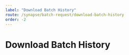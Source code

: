 ```yaml
---
label: "Download Batch History"
route: /synapse/batch-request/download-batch-history
order: -2
---
```

# Download Batch History
